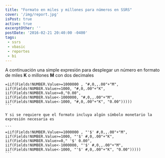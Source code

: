 ```yaml
---
title: "Formato en miles y millones para números en SSRS"
cover: '/img/report.jpg'
isPost: true
active: true
excerptOther: ''
postDate: '2016-02-21 20:40:00 -0400'
tags:
 - ssrs
 - vbasic
 - reportes
 - bi
---
```


A continuación una simple expresión para desplegar un número en formato de miles **K** o millones **M** con dos decimales

````
=iif(Fields!NUMBER.Value>=1000000 , "#,0,,.00"+"M",
iif(Fields!NUMBER.Value>=1000, "#,0,.00"+"K",
iif(Fields!NUMBER.Value>=0,"0.00",
iif(Fields!NUMBER.Value<-1000000, "#,0,,.00"+"M",
iif(Fields!NUMBER.Value<-1000, "#,0,.00"+"K", "0.00")))))
```

Y si se requiere que el formato incluya algún símbolo monetario la expresión necesaria es

``` 
=iif(Fields!NUMBER.Value>=1000000 , "'$' #,0,,.00"+"M",
iif(Fields!NUMBER.Value>=1000, "'$' #,0,.00"+"K",
iif(Fields!NUMBER.Value>=0," '$' 0.00",
iif(Fields!NUMBER.Value<-1000000, "'$' #,0,,.00"+"M",
iif(Fields!NUMBER.Value<-1000, "'$' #,0,.00"+"K", "0.00")))))
```
